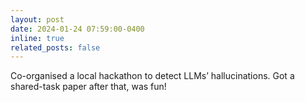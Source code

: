 ```yaml
---
layout: post
date: 2024-01-24 07:59:00-0400
inline: true
related_posts: false
---
```


Co-organised a local hackathon to detect LLMs’ hallucinations. Got a shared-task paper after that, was fun!
